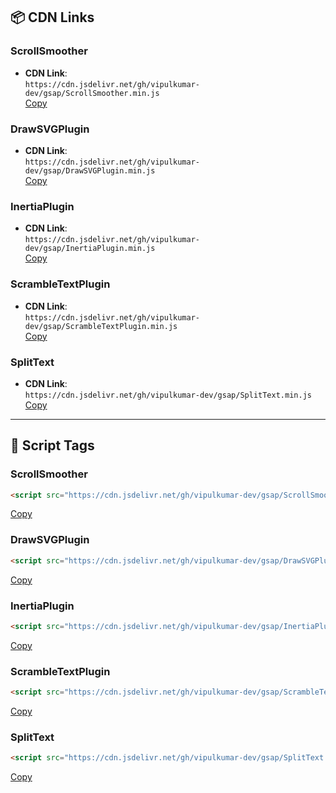 ## 📦 CDN Links

### ScrollSmoother

- **CDN Link**:  
  `https://cdn.jsdelivr.net/gh/vipulkumar-dev/gsap/ScrollSmoother.min.js`  
  [Copy](#)  

### DrawSVGPlugin

- **CDN Link**:  
  `https://cdn.jsdelivr.net/gh/vipulkumar-dev/gsap/DrawSVGPlugin.min.js`  
  [Copy](#)  

### InertiaPlugin

- **CDN Link**:  
  `https://cdn.jsdelivr.net/gh/vipulkumar-dev/gsap/InertiaPlugin.min.js`  
  [Copy](#)  

### ScrambleTextPlugin

- **CDN Link**:  
  `https://cdn.jsdelivr.net/gh/vipulkumar-dev/gsap/ScrambleTextPlugin.min.js`  
  [Copy](#)  

### SplitText

- **CDN Link**:  
  `https://cdn.jsdelivr.net/gh/vipulkumar-dev/gsap/SplitText.min.js`  
  [Copy](#)  

---

## 🧩 Script Tags

### ScrollSmoother

```html
<script src="https://cdn.jsdelivr.net/gh/vipulkumar-dev/gsap/ScrollSmoother.min.js"></script>
```
[Copy](#)

### DrawSVGPlugin

```html
<script src="https://cdn.jsdelivr.net/gh/vipulkumar-dev/gsap/DrawSVGPlugin.min.js"></script>
```
[Copy](#)

### InertiaPlugin

```html
<script src="https://cdn.jsdelivr.net/gh/vipulkumar-dev/gsap/InertiaPlugin.min.js"></script>
```
[Copy](#)

### ScrambleTextPlugin

```html
<script src="https://cdn.jsdelivr.net/gh/vipulkumar-dev/gsap/ScrambleTextPlugin.min.js"></script>
```
[Copy](#)

### SplitText

```html
<script src="https://cdn.jsdelivr.net/gh/vipulkumar-dev/gsap/SplitText.min.js"></script>
```
[Copy](#)
